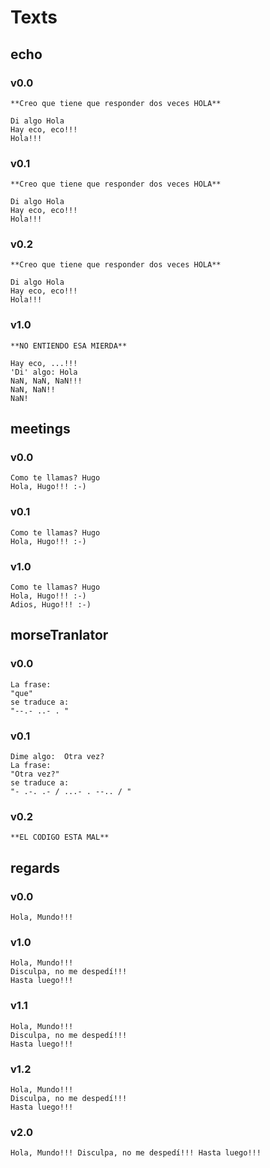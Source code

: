 # Texts

## echo

### v0.0
~~~
**Creo que tiene que responder dos veces HOLA**

Di algo Hola
Hay eco, eco!!!
Hola!!!
~~~
### v0.1
~~~
**Creo que tiene que responder dos veces HOLA**

Di algo Hola
Hay eco, eco!!!
Hola!!!
~~~
### v0.2
~~~
**Creo que tiene que responder dos veces HOLA**

Di algo Hola
Hay eco, eco!!!
Hola!!!
~~~
### v1.0
~~~
**NO ENTIENDO ESA MIERDA**

Hay eco, ...!!!
'Di' algo: Hola
NaN, NaN, NaN!!!
NaN, NaN!!
NaN!
~~~
## meetings
### v0.0
~~~
Como te llamas? Hugo
Hola, Hugo!!! :-)
~~~
### v0.1
~~~
Como te llamas? Hugo
Hola, Hugo!!! :-)
~~~
### v1.0
~~~
Como te llamas? Hugo
Hola, Hugo!!! :-)
Adios, Hugo!!! :-)
~~~
## morseTranlator

### v0.0
~~~
La frase:    
"que"        
se traduce a:
"--.- ..- . "
~~~
### v0.1
~~~
Dime algo:  Otra vez?
La frase:
"Otra vez?"
se traduce a:
"- .-. .- / ...- . --.. / "
~~~
### v0.2
~~~
**EL CODIGO ESTA MAL**
~~~
## regards

### v0.0
~~~
Hola, Mundo!!!
~~~
### v1.0
~~~
Hola, Mundo!!!
Disculpa, no me despedí!!!
Hasta luego!!!
~~~
### v1.1
~~~
Hola, Mundo!!!
Disculpa, no me despedí!!!
Hasta luego!!!
~~~
### v1.2
~~~
Hola, Mundo!!!
Disculpa, no me despedí!!!
Hasta luego!!!
~~~
### v2.0
~~~
Hola, Mundo!!! Disculpa, no me despedí!!! Hasta luego!!!
~~~

